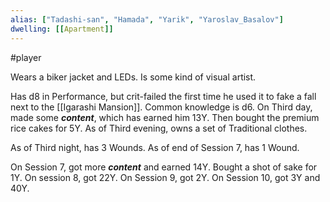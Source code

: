 ```yaml
---
alias: ["Tadashi-san", "Hamada", "Yarik", "Yaroslav_Basalov"]
dwelling: [[Apartment]]
---
```

#player 

Wears a biker jacket and LEDs.
Is some kind of visual artist. 

Has d8 in Performance, but crit-failed the first time he used it to fake a fall next to the [[Igarashi Mansion]].
Common knowledge is d6.
On Third day, made some ___content___, which has earned him 13Y. Then bought the premium rice cakes for 5Y.
As of Third evening, owns a set of Traditional clothes.

As of Third night, has 3 Wounds.
As of end of Session 7, has 1 Wound. 

On Session 7, got more ***content*** and earned 14Y.
Bought a shot of sake for 1Y.
On session 8, got 22Y.
On Session 9, got 2Y.
On Session 10, got 3Y and 40Y.